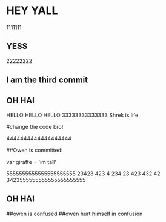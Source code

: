# HEY YALL
1111111
## YESS
22222222
## I am the third commit
## OH HAI
HELLO HELLO HELLO
33333333333333
Shrek is life










#change the code bro!


4444444444444444444


##Owen is committed!



var giraffe = 'im tall'

5555555555555555555555
23423
423
4
234
23
423
432
42
3423555555555555555555555

## OH HAI




























##owen is confused
##owen hurt himself in confusion
